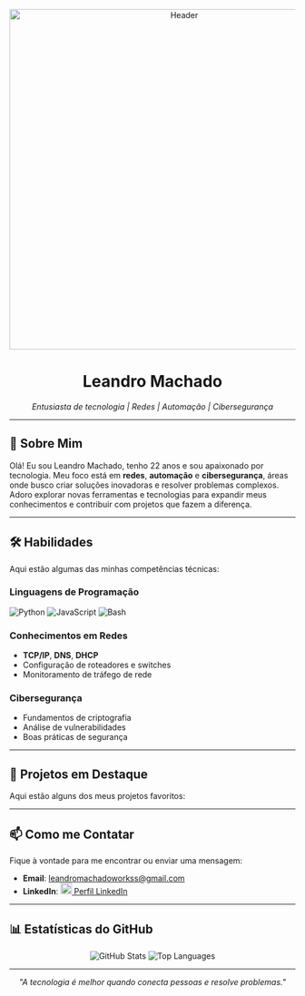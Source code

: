 <p align="center">
  <img src="https://capsule-render.vercel.app/api?type=waving&height=300&color=gradient&text=Bem-vindo%20ao%20meu%20Perfil!&reversal=true&fontAlign=50&animation=twinkling&textBg=false" alt="Header" width="600">
</p>

<h1 align="center">Leandro Machado</h1>
<p align="center">
  <em>Entusiasta de tecnologia | Redes | Automação | Cibersegurança</em>
</p>

---

## 🚀 Sobre Mim
Olá! Eu sou Leandro Machado, tenho 22 anos e sou apaixonado por tecnologia. Meu foco está em **redes**, **automação** e **cibersegurança**, áreas onde busco criar soluções inovadoras e resolver problemas complexos. Adoro explorar novas ferramentas e tecnologias para expandir meus conhecimentos e contribuir com projetos que fazem a diferença.

---

## 🛠️ Habilidades
Aqui estão algumas das minhas competências técnicas:

### Linguagens de Programação
![Python](https://img.shields.io/badge/Python-3776AB?style=for-the-badge&logo=python&logoColor=white)
![JavaScript](https://img.shields.io/badge/JavaScript-F7DF1E?style=for-the-badge&logo=javascript&logoColor=black)
![Bash](https://img.shields.io/badge/Bash-4EAA25?style=for-the-badge&logo=gnu-bash&logoColor=white)


### Conhecimentos em Redes
- **TCP/IP**, **DNS**, **DHCP**
- Configuração de roteadores e switches
- Monitoramento de tráfego de rede

### Cibersegurança
- Fundamentos de criptografia
- Análise de vulnerabilidades
- Boas práticas de segurança

---

## 🌟 Projetos em Destaque
Aqui estão alguns dos meus projetos favoritos:


---

## 📫 Como me Contatar
Fique à vontade para me encontrar ou enviar uma mensagem:

- **Email**: leandromachadoworkss@gmail.com  
- **LinkedIn**: <a href="https://www.linkedin.com/in/leandro-machadotec"><img src="https://img.icons8.com/color/48/000000/linkedin.png" width="20"/> Perfil LinkedIn</a>  

---

## 📊 Estatísticas do GitHub
<p align="center">
  <img src="https://github-readme-stats.vercel.app/api?username=leandromachado&show_icons=true&theme=radical" alt="GitHub Stats">
  <img src="https://github-readme-stats.vercel.app/api/top-langs/?username=leandromachado&layout=compact&theme=radical" alt="Top Languages">
</p>

---

<p align="center">
  <em>"A tecnologia é melhor quando conecta pessoas e resolve problemas."</em>
</p>
